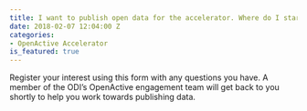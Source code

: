 ```yaml
---
title: I want to publish open data for the accelerator. Where do I start?
date: 2018-02-07 12:04:00 Z
categories:
- OpenActive Accelerator
is_featured: true
---
```


Register your interest using this form with any questions you have. A member of the ODI’s OpenActive engagement team will get back to you shortly to help you work towards publishing data.